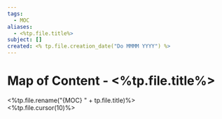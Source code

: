 ```yaml
---
tags:
  - MOC
aliases:
  - <%tp.file.title%>
subject: []
created: <% tp.file.creation_date("Do MMMM YYYY") %>
---
```


# Map of Content - <%tp.file.title%>

<%tp.file.rename("{MOC} " + tp.file.title)%>  
<%tp.file.cursor(10)%>